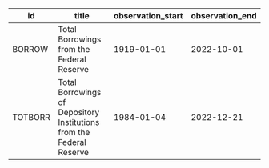 | id      | title                                                                | observation_start   | observation_end   |
|---------|----------------------------------------------------------------------|---------------------|-------------------|
| BORROW  | Total Borrowings from the Federal Reserve                            | 1919-01-01          | 2022-10-01        |
| TOTBORR | Total Borrowings of Depository Institutions from the Federal Reserve | 1984-01-04          | 2022-12-21        |